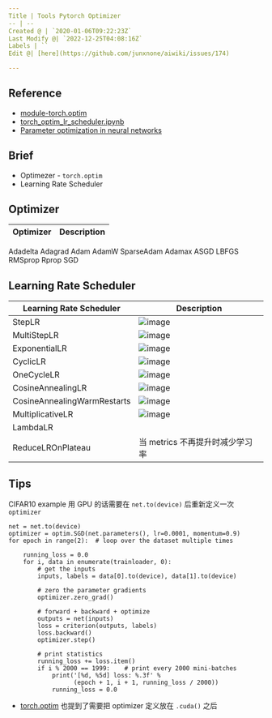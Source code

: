 ```yaml
---
Title | Tools Pytorch Optimizer
-- | --
Created @ | `2020-01-06T09:22:23Z`
Last Modify @| `2022-12-25T04:08:16Z`
Labels | ``
Edit @| [here](https://github.com/junxnone/aiwiki/issues/174)

---
```

## Reference
- [module-torch.optim](https://pytorch.org/docs/stable/optim.html#module-torch.optim)
- [torch_optim_lr_scheduler.ipynb](https://github.com/junxnone/examples/blob/master/pytorch/torch_optim_lr_scheduler.ipynb)
- [Parameter optimization in neural networks](https://www.deeplearning.ai/ai-notes/optimization/)


## Brief
- Optimezer - `torch.optim`
- Learning Rate Scheduler

## Optimizer

Optimizer | Description
-- | --
Adadelta
Adagrad
Adam
AdamW
SparseAdam
Adamax
ASGD
LBFGS
RMSprop
Rprop
SGD

## Learning Rate Scheduler
Learning Rate Scheduler | Description
-- | --
StepLR | ![image](https://user-images.githubusercontent.com/2216970/113664493-6bc65c00-96de-11eb-9ff2-29e89d53e9d2.png)
MultiStepLR | ![image](https://user-images.githubusercontent.com/2216970/113664311-1e49ef00-96de-11eb-968f-67051a377988.png)
ExponentialLR | ![image](https://user-images.githubusercontent.com/2216970/113664295-1722e100-96de-11eb-867f-68f7789519b6.png)
CyclicLR | ![image](https://user-images.githubusercontent.com/2216970/113664306-1ab66800-96de-11eb-91b0-d791864ff5fe.png)
OneCycleLR | ![image](https://user-images.githubusercontent.com/2216970/113664385-3c175400-96de-11eb-9308-6dd8cd296d7f.png)
CosineAnnealingLR | ![image](https://user-images.githubusercontent.com/2216970/113664260-070b0180-96de-11eb-856f-a84584f12c21.png)
CosineAnnealingWarmRestarts | ![image](https://user-images.githubusercontent.com/2216970/113664398-433e6200-96de-11eb-9671-b0d6dc06aed7.png)
MultiplicativeLR | ![image](https://user-images.githubusercontent.com/2216970/113664357-302b9200-96de-11eb-9d40-adf2c44687dc.png)
LambdaLR |
ReduceLROnPlateau  | 当 metrics 不再提升时减少学习率

## Tips

CIFAR10 example 用 GPU 的话需要在 `net.to(device)` 后重新定义一次 `optimizer`
```
net = net.to(device)
optimizer = optim.SGD(net.parameters(), lr=0.0001, momentum=0.9)
for epoch in range(2):  # loop over the dataset multiple times

    running_loss = 0.0
    for i, data in enumerate(trainloader, 0):
        # get the inputs
        inputs, labels = data[0].to(device), data[1].to(device)

        # zero the parameter gradients
        optimizer.zero_grad()

        # forward + backward + optimize
        outputs = net(inputs)
        loss = criterion(outputs, labels)
        loss.backward()
        optimizer.step()

        # print statistics
        running_loss += loss.item()
        if i % 2000 == 1999:    # print every 2000 mini-batches
            print('[%d, %5d] loss: %.3f' %
                  (epoch + 1, i + 1, running_loss / 2000))
            running_loss = 0.0
```

- [torch.optim](https://pytorch.org/docs/stable/optim.html) 也提到了需要把 optimizer 定义放在 `.cuda()` 之后

